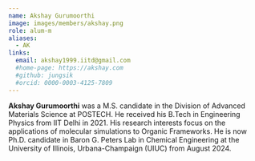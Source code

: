 ```yaml
---
name: Akshay Gurumoorthi
image: images/members/akshay.png
role: alum-m
aliases:
  - AK
links: 
  email: akshay1999.iitd@gmail.com
  #home-page: https://akshay.com
  #github: jungsik
  #orcid: 0000-0003-4125-7809
---
```


**Akshay Gurumoorthi** was a M.S. candidate in the Division of Advanced Materials Science at POSTECH. He received his B.Tech in Engineering Physics from IIT Delhi in 2021. His research interests focus on the applications of molecular simulations to Organic Frameworks. He is now Ph.D. candidate in Baron G. Peters Lab in Chemical Engineering at the University of Illinois, Urbana-Champaign (UIUC) from August 2024.
